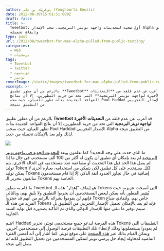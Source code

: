 ```yaml
---
author: يوغرطة بن علي (Youghourta Benali)
date: 2012-08-30T15:01:51.000Z
draft: false
title: >-
  Tweetbot: أول ضحية لتحديثات واجهة تويتر البرمجية، سحب الإصدار Alpha من التطبيق
  وإيقاف تحميله  
type: post
url: /2012/08/tweetbot-for-mac-alpha-pulled-from-public-testing/
categories:
  - Web
  - برمجيات
tags:
  - Tweetbot
  - Twitter
  - تويتبوت
  - تويتر
coverImage: /static/images/tweetbot-for-mac-alpha-pulled-from-public-testing/Tweetbot.jpg
excerpt: >-
  بالرغم من أن مطور تطبيق **Tweetbot** قد أعرب عن عدم قلقه من **التحديثات
  الأخيرة لواجهة تويتر البرمجية** التي تحد من حرية المطورين، إلا أن نتائج
  القواعد الجديدة بدأت تظهر للعيان، حيث سحب Paul Haddad الإصدار التجريبي Alpha
  من التطبيق نتيجة
---
```

بالرغم من أن مطور تطبيق **Tweetbot** قد أعرب عن عدم قلقه من **التحديثات الأخيرة لواجهة تويتر البرمجية** التي تحد من حرية المطورين، إلا أن نتائج القواعد الجديدة بدأت تظهر للعيان، حيث سحب Paul Haddad الإصدار التجريبي Alpha من التطبيق نتيجة لذلك ولم يعد بالإمكان تحميله من جديد.

![](/static/images/tweetbot-for-mac-alpha-pulled-from-public-testing/Tweetbot.jpg)

ما الذي حدث على وجه التحديد؟ كما تعلمون وبعد [التحديث الجديد في واجهة تويتر البرمجية](https://www.it-scoop.com/2012/08/twitter-new-api-changes/) لم يعد بإمكان أي تطبيق أن يكون له أكثر من 100 ألف مستخدم، في حال ما إذا لم يصل هذا الحد قبل هذا التحديث أو مضاعفة عدد مستخدميه في الحالة الأخرى. يتم توليد Token لكل مستخدم على كل تطبيق لكي يتمكن من استخدامه، بعبارة أخرى لا يمكن توليد Tokens إضافية في حال تجاوز الحدود آنفة الذكر، إلا إذا قام مستخدمون سابقون بتحرير الـ Tokens الخاصة بهم.

ما قام به مطور Tweetbot هو إيقاف "إهدار" هذه الـ Tokens التي أصبحت عزيزة، حيث [يُشير](http://tapbots.com/blog/news/where-did-the-tweetbot-for-mac-alpha-go) المطور بأنه يمكن لبعض المستخدمين أن يجربوا التطبيق ولا يليق بهم، وبالتالي فإنهم لن يقوموا بشرائه بالرغم من أنهم قد حجزوا Token خاص بهم، ولتفادي ضياع المزيد من هذه الـ Tokens فإنه لم يعد بالإمكان تحميل الإصدار التجريبي من التطبيق بل سيتم توفير ما تبقى منها للإصدار النهائي والذي تم التأكيد بصدوره قبل نهاية السنة الجارية.

اغتنم Haddad هذه الفرصة ليدعو جميع مستخدمي تويتر، تحرير Tokens التطبيقات التي لم يعودوا يستعملونها وذلك لإعطاء تلك التطبيقات فرصة الوصول إلى مستخدمين آخرين. ويمكن القيام بذلك عبر [هذه الصفحة](https://twitter.com/settings/applications) على موقع تويتر. كما أشار إلى أنه أمضى الفترة الماضية لمحاولة إيجاد حل يرضي تويتر لتمكين المستخدمين من تحميل التطبيق لكنه لم يصل إلى نتيجة.
